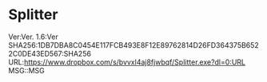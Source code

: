 # Splitter

Ver:Ver. 1.6:Ver
SHA256:1DB7DBA8C0454E117FCB493E8F12E89762814D26FD364375B6522C0DE43ED567:SHA256
URL:https://www.dropbox.com/s/bvvxl4aj8fjwbqf/Splitter.exe?dl=0:URL
MSG::MSG
